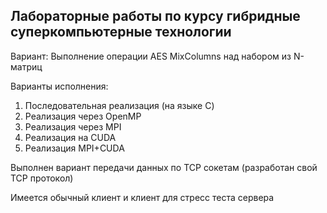 ## Лабораторные работы по курсу гибридные суперкомпьютерные технологии
Вариант: Выполнение операции AES MixColumns над набором из N-матриц

Варианты исполнения:
1. Последовательная реализация (на языке C)
2. Реализация через OpenMP
3. Реализация через MPI
4. Реализация на CUDA
5. Реализация MPI+CUDA

Выполнен вариант передачи данных по TCP сокетам (разработан свой TCP протокол)

Имеется обычный клиент и клиент для стресс теста сервера
